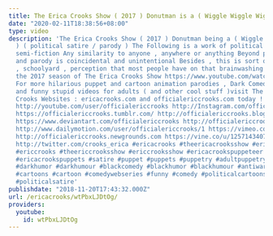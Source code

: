 ```yaml
---
title: The Erica Crooks Show ( 2017 ) Donutman is a ( Wiggle Wiggle Wiggle )
date: "2020-02-11T18:38:56+08:00"
type: video
description: 'The Erica Crooks Show ( 2017 ) Donutman being a ( Wiggle Wiggle Wiggle
  ) ( political satire / parody ) The Following is a work of political satirical caricature
  semi-fiction Any similarity to anyone , anywhere or anything Beyond political satire
  and parody is coincidental and unintentional Besides , this is sort of the juvenile
  , schoolyard , perception that most people have on that brainwashing twerp . From
  the 2017 season of The Erica Crooks Show https://www.youtube.com/watch?v=TWgKPHQEx1U
  For more hilarious puppet and cartoon animation parodies , Dark Comedy humor , satires
  and funny stupid videos for adults ( and other cool stuff )visit The Official Erica
  Crooks Websites : ericacrooks.com and officialericcrooks.com today ! http://facebook.com/officialericcrooks
  http://youtube.com/user/officialericcrooks http://Instagram.com/officialericcrooks/
  https://officialericcrooks.tumblr.com/ http://officialericcrooks.blogspot.com/ https://officialericcrooks.wordpress.com
  https://www.deviantart.com/officialericcrooks http://officialericcrooks.newgrounds.com/follow
  http://www.dailymotion.com/user/officialericcrooks/1 https://vimeo.com/officialericcrooks
  http://officialericcrooks.newgrounds.com https://vine.co/u/1257143407999610880 https://www.pinterest.com/officialec1/
  http://twitter.com/crooks_erica #ericacrooks #theericacrooksshow #ericacrooksshow
  #ericcrooks #theericcrooksshow #ericcrooksshow #ericacrookspuppeteer #ericacrookspuppet
  #ericacrookspuppets #satire #puppet #puppets #puppetry #adultpuppetry #darkcomedy
  #darkhumor #darkhumour #blackcomedy #blackhumor #blackhumour #antiwar #antiimperialism
  #cartoons #cartoon #comedywebseries #funny #comedy #politicalcartoons #politicalcartoon
  #politicalsatire'
publishdate: "2018-11-20T17:43:32.000Z"
url: /ericacrooks/wtPbxLJDtOg/
providers:
  youtube:
    id: wtPbxLJDtOg
---
```

